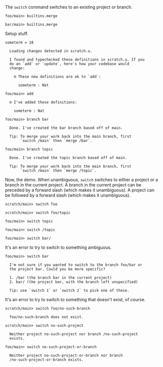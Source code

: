 The `switch` command switches to an existing project or branch.

``` ucm :hide
foo/main> builtins.merge

bar/main> builtins.merge

```

Setup stuff.

``` unison
someterm = 18
```

``` ucm :added-by-ucm
  Loading changes detected in scratch.u.

  I found and typechecked these definitions in scratch.u. If you
  do an `add` or `update`, here's how your codebase would
  change:
  
    ⍟ These new definitions are ok to `add`:
    
      someterm : Nat

```

``` ucm
foo/main> add

  ⍟ I've added these definitions:
  
    someterm : Nat

foo/main> branch bar

  Done. I've created the bar branch based off of main.
  
  Tip: To merge your work back into the main branch, first
       `switch /main` then `merge /bar`.

foo/main> branch topic

  Done. I've created the topic branch based off of main.
  
  Tip: To merge your work back into the main branch, first
       `switch /main` then `merge /topic`.

```

Now, the demo. When unambiguous, `switch` switches to either a project or a branch in the current project. A branch in
the current project can be preceded by a forward slash (which makes it unambiguous). A project can be followed by a
forward slash (which makes it unambiguous).

``` ucm
scratch/main> switch foo

scratch/main> switch foo/topic

foo/main> switch topic

foo/main> switch /topic

foo/main> switch bar/

```

It's an error to try to switch to something ambiguous.

``` ucm :error
foo/main> switch bar

  I'm not sure if you wanted to switch to the branch foo/bar or
  the project bar. Could you be more specific?
  
  1. /bar (the branch bar in the current project)
  2. bar/ (the project bar, with the branch left unspecified)
  
  Tip: use `switch 1` or `switch 2` to pick one of these.

```

It's an error to try to switch to something that doesn't exist, of course.

``` ucm :error
scratch/main> switch foo/no-such-branch

  foo/no-such-branch does not exist.

```

``` ucm :error
scratch/main> switch no-such-project

  Neither project no-such-project nor branch /no-such-project
  exists.

```

``` ucm :error
foo/main> switch no-such-project-or-branch

  Neither project no-such-project-or-branch nor branch
  /no-such-project-or-branch exists.

```
